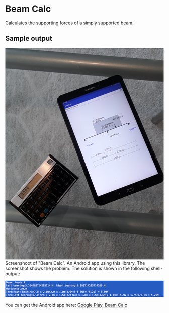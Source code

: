 Beam Calc
=========
Calculates the supporting forces of a simply supported beam.

Sample output
-------------
![](Shot_2.jpg)
Screenshoot of "Beam Calc". An Android app using this library. The screenshot shows the problem. The solution is shown in the following shell- output:

![](Shot_1.png)

You can get the Android app here:
[Google Play, Beam Calc](https://play.google.com/store/apps/details?id=berthold.beamcalc)





